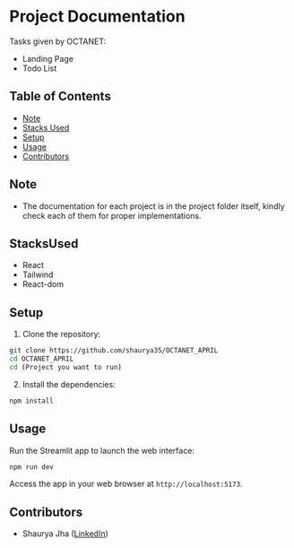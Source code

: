 # Project Documentation

Tasks given by OCTANET:

- Landing Page
- Todo List

## Table of Contents

- [Note](#Note)
- [Stacks Used](#StackUsed)
- [Setup](#setup)
- [Usage](#usage)
- [Contributors](#contributors)

## Note

- The documentation for each project is in the project folder itself, kindly check each of them for proper implementations.

## StacksUsed

- React
- Tailwind
- React-dom

## Setup

1. Clone the repository:

```bash
git clone https://github.com/shaurya35/OCTANET_APRIL
cd OCTANET_APRIL
cd (Project you want to run)
```

2. Install the dependencies:

```bash
npm install
```

## Usage

Run the Streamlit app to launch the web interface:

```bash
npm run dev
```

Access the app in your web browser at `http://localhost:5173`.

## Contributors

- Shaurya Jha ([LinkedIn](https://www.linkedin.com/in/shaurya--jha/))
